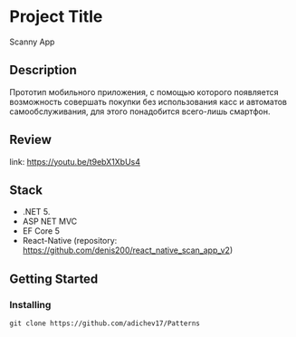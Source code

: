 # Project Title

Scanny App

## Description

Прототип мобильного приложения, с помощью которого появляется возможность совершать покупки без использования касс и автоматов самообслуживания, для этого понадобится всего-лишь смартфон.

## Review

link: https://youtu.be/t9ebX1XbUs4

## Stack

- .NET 5.
- ASP NET MVC
- EF Core 5
- React-Native (repository: https://github.com/denis200/react_native_scan_app_v2)

## Getting Started

### Installing

```
git clone https://github.com/adichev17/Patterns
```

